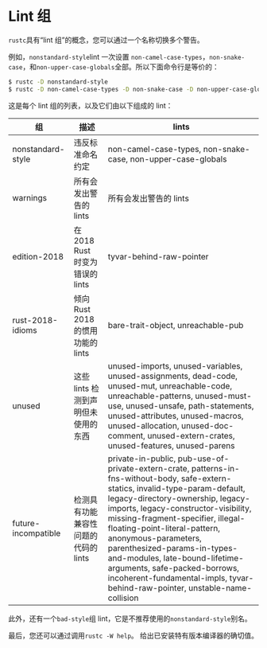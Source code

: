 # Lint 组

`rustc`具有“lint 组”的概念，您可以通过一个名称切换多个警告。

例如，`nonstandard-style`lint 一次设置 `non-camel-case-types`，`non-snake-case`，和`non-upper-case-globals`全部。所以下面命令行是等价的：

```bash
$ rustc -D nonstandard-style
$ rustc -D non-camel-case-types -D non-snake-case -D non-upper-case-globals
```

这是每个 lint 组的列表，以及它们由以下组成的 lint：

| 组                  | 描述                                 | lints                                                                                                                                                                                                                                                                                                                                                                                                                                                                                  |
| ------------------- | ------------------------------------ | -------------------------------------------------------------------------------------------------------------------------------------------------------------------------------------------------------------------------------------------------------------------------------------------------------------------------------------------------------------------------------------------------------------------------------------------------------------------------------------- |
| nonstandard-style   | 违反标准命名约定                     | non-camel-case-types, non-snake-case, non-upper-case-globals                                                                                                                                                                                                                                                                                                                                                                                                                           |
| warnings            | 所有会发出警告的 lints               | 所有会发出警告的 lints                                                                                                                                                                                                                                                                                                                                                                                                                                                                 |
| edition-2018        | 在 2018 Rust 时变为错误的 lints      | tyvar-behind-raw-pointer                                                                                                                                                                                                                                                                                                                                                                                                                                                               |
| rust-2018-idioms    | 倾向 Rust 2018 的惯用功能的 lints    | bare-trait-object, unreachable-pub                                                                                                                                                                                                                                                                                                                                                                                                                                                     |
| unused              | 这些 lints 检测到声明但未使用的东西  | unused-imports, unused-variables, unused-assignments, dead-code, unused-mut, unreachable-code, unreachable-patterns, unused-must-use, unused-unsafe, path-statements, unused-attributes, unused-macros, unused-allocation, unused-doc-comment, unused-extern-crates, unused-features, unused-parens                                                                                                                                                                                    |
| future-incompatible | 检测具有功能兼容性问题的代码的 lints | private-in-public, pub-use-of-private-extern-crate, patterns-in-fns-without-body, safe-extern-statics, invalid-type-param-default, legacy-directory-ownership, legacy-imports, legacy-constructor-visibility, missing-fragment-specifier, illegal-floating-point-literal-pattern, anonymous-parameters, parenthesized-params-in-types-and-modules, late-bound-lifetime-arguments, safe-packed-borrows, incoherent-fundamental-impls, tyvar-behind-raw-pointer, unstable-name-collision |

此外，还有一个`bad-style`组 lint，它是不推荐使用的`nonstandard-style`别名。

最后，您还可以通过调用`rustc -W help`。 给出已安装特有版本编译器的确切值。
